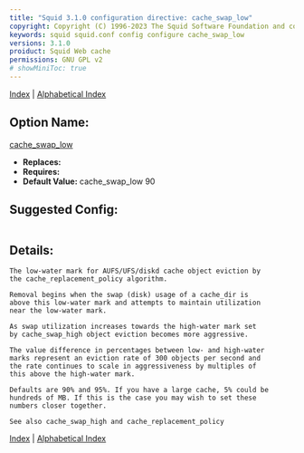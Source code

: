 ```yaml
---
title: "Squid 3.1.0 configuration directive: cache_swap_low"
copyright: Copyright (C) 1996-2023 The Squid Software Foundation and contributors
keywords: squid squid.conf config configure cache_swap_low
versions: 3.1.0
proiduct: Squid Web cache
permissions: GNU GPL v2
# showMiniToc: true
---
```

[Index](index#toc_cache_swap_low) | [Alphabetical Index](index_all#toc_cache_swap_low)

## Option Name:
[cache_swap_low](#cache_swap_low)
 * **Replaces:** 
 * **Requires:** 
 * **Default Value:** cache_swap_low 90


## Suggested Config:
```plaintext

```

## Details:

	The low-water mark for AUFS/UFS/diskd cache object eviction by
	the cache_replacement_policy algorithm.

	Removal begins when the swap (disk) usage of a cache_dir is
	above this low-water mark and attempts to maintain utilization
	near the low-water mark.

	As swap utilization increases towards the high-water mark set
	by cache_swap_high object eviction becomes more aggressive.

	The value difference in percentages between low- and high-water
	marks represent an eviction rate of 300 objects per second and
	the rate continues to scale in aggressiveness by multiples of
	this above the high-water mark.

	Defaults are 90% and 95%. If you have a large cache, 5% could be
	hundreds of MB. If this is the case you may wish to set these
	numbers closer together.

	See also cache_swap_high and cache_replacement_policy



[Index](index#toc_cache_swap_low) | [Alphabetical Index](index_all#toc_cache_swap_low)

